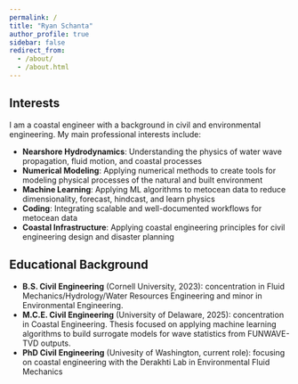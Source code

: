 ```yaml
---
permalink: /
title: "Ryan Schanta"
author_profile: true
sidebar: false
redirect_from: 
  - /about/
  - /about.html
---
```


## Interests
I am a coastal engineer with a background in civil and environmental engineering. My main professional interests include:
- **Nearshore Hydrodynamics**: Understanding the physics of water wave propagation, fluid motion, and coastal processes
- **Numerical Modeling**: Applying numerical methods to create tools for modeling physical processes of the natural and built environment
- **Machine Learning**: Applying ML algorithms to metocean data to reduce dimensionality, forecast, hindcast, and learn physics
- **Coding**: Integrating scalable and well-documented workflows for metocean data
- **Coastal Infrastructure**: Applying coastal engineering principles for civil engineering design and disaster planning


## Educational Background
- **B.S. Civil Engineering** (Cornell University, 2023):  concentration in Fluid Mechanics/Hydrology/Water Resources Engineering and minor in Environmental Engineering. 
- **M.C.E. Civil Engineering** (University of Delaware, 2025): concentration in Coastal Engineering. Thesis focused on applying machine learning algorithms to build surrogate models for wave statistics from FUNWAVE-TVD outputs. 
- **PhD Civil Engineering** (Univesity of Washington, current role): focusing on coastal engineering with the Derakhti Lab in Environmental Fluid Mechanics